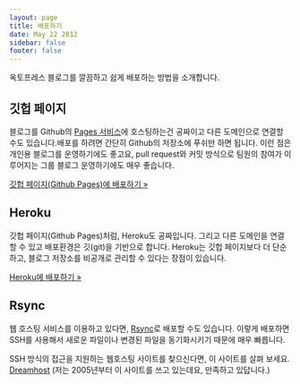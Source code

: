 ```yaml
---
layout: page
title: 배포하기
date: May 22 2012
sidebar: false
footer: false
---
```



옥토프레스 블로그를 깔끔하고 쉽게 배포하는 방법을 소개합니다.


## 깃헙 페이지

블로그를 Github의 [Pages 서비스](pages.github.com)에 호스팅하는건 공짜이고 다른 도메인으로 연결할 수도 있습니다.배포를 하려면 간단히 Github의 저장소에 푸쉬만 하면 됩니다. 이런 점은 개인용 블로그를 운영하기에도 좋고요, pull request와 커밋 방식으로 팀원의 참여가 이루어지는 그룹 블로그 운영하기에도 매우 좋습니다.

[깃헙 페이지(Github Pages)에 배포하기 &raquo;](/octopress/deploying/github)

## Heroku

깃헙 페이지(Github Pages)처럼, Heroku도 공짜입니다. 그리고 다른 도메인을 연결할 수 있고 배포환경은 깃(git)을 기반으로 합니다. Heroku는 깃헙 페이지보다 더 단순하고, 블로그 저장소를 비공개로 관리할 수 있다는 장점이 있습니다.

[Heroku에 배포하기 &raquo;](/octopress/deploying/heroku)

## Rsync

웹 호스팅 서비스를 이용하고 있다면, [Rsync](http://en.wikipedia.org/wiki/Rsync)로 배포할 수도 있습니다. 이렇게 배포하면 SSH를 사용해서 새로운 파일이나 변경된 파일을 동기화시키기 때문에 매우 빠릅니다.

SSH 방식의 접근을 지원하는 웹호스팅 사이트를 찾으신다면, 이 사이트를 살펴 보세요. [Dreamhost](http://www.dreamhost.com/r.cgi?109007) (저는 2005년부터 이 사이트를 쓰고 있는데요, 만족하고 있답니다.)
